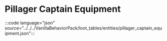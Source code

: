 # Pillager Captain Equipment

:::code language="json" source="../../../VanillaBehaviorPack/loot_tables/entities/pillager_captain_equipment.json":::